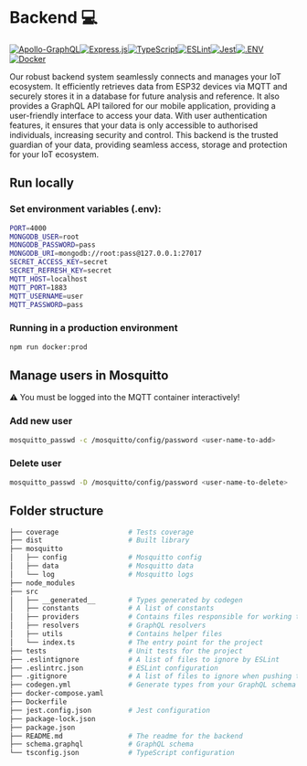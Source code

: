 # Backend 💻

[![Apollo-GraphQL](https://img.shields.io/badge/-ApolloGraphQL-311C87?style=for-the-badge&logo=apollo-graphql)](https://www.apollographql.com/)[![Express.js](https://img.shields.io/badge/express.js-%23404d59.svg?style=for-the-badge&logo=express&logoColor=%2361DAFB)](https://expressjs.com/)[![TypeScript](https://img.shields.io/badge/typescript-%23007ACC.svg?style=for-the-badge&logo=typescript&logoColor=white)](https://www.typescriptlang.org/)[![ESLint](https://img.shields.io/badge/ESLint-4B3263?style=for-the-badge&logo=eslint&logoColor=white)](https://eslint.org/)[![Jest](https://img.shields.io/badge/-jest-%23C21325?style=for-the-badge&logo=jest&logoColor=white)](https://jestjs.io/)[![.ENV](https://img.shields.io/badge/.ENV-22272e?style=for-the-badge&logo=.env)](https://github.com/motdotla/dotenv#readme)[![Docker](https://img.shields.io/badge/docker-%230db7ed.svg?style=for-the-badge&logo=docker&logoColor=white)](https://www.docker.com/)

Our robust backend system seamlessly connects and manages your IoT ecosystem. It efficiently retrieves data from ESP32 devices via MQTT and securely stores it in a database for future analysis and reference.
It also provides a GraphQL API tailored for our mobile application, providing a user-friendly interface to access your data. With user authentication features, it ensures that your data is only accessible to authorised individuals, increasing security and control. This backend is the trusted guardian of your data, providing seamless access, storage and protection for your IoT ecosystem.

## Run locally

### Set environment variables (.env):

```bash
PORT=4000
MONGODB_USER=root
MONGODB_PASSWORD=pass
MONGODB_URI=mongodb://root:pass@127.0.0.1:27017
SECRET_ACCESS_KEY=secret
SECRET_REFRESH_KEY=secret
MQTT_HOST=localhost
MQTT_PORT=1883
MQTT_USERNAME=user
MQTT_PASSWORD=pass
```

### Running in a production environment

```bash
npm run docker:prod
```

## Manage users in Mosquitto
:warning: You must be logged into the MQTT container interactively!

### Add new user

```bash
mosquitto_passwd -c /mosquitto/config/password <user-name-to-add>
```

### Delete user

```bash
mosquitto_passwd -D /mosquitto/config/password <user-name-to-delete>
```

## Folder structure

```bash
├── coverage                 # Tests coverage
├── dist                     # Built library
├── mosquitto
│   ├── config               # Mosquitto config
│   ├── data                 # Mosquitto data
│   └── log                  # Mosquitto logs
├── node_modules
├── src                      
│   ├── __generated__        # Types generated by codegen
│   ├── constants            # A list of constants
│   ├── providers            # Contains files responsible for working to external APIs, database, etc.
│   ├── resolvers            # GraphQL resolvers
│   ├── utils                # Contains helper files
│   └── index.ts             # The entry point for the project
├── tests                    # Unit tests for the project
├── .eslintignore            # A list of files to ignore by ESLint
├── .eslintrc.json           # ESLint configuration
├── .gitignore               # A list of files to ignore when pushing to Github
├── codegen.yml              # Generate types from your GraphQL schema 
├── docker-compose.yaml        
├── Dockerfile               
├── jest.config.json         # Jest configuration
├── package-lock.json        
├── package.json
├── README.md                # The readme for the backend
├── schema.graphql           # GraphQL schema 
└── tsconfig.json            # TypeScript configuration
```
